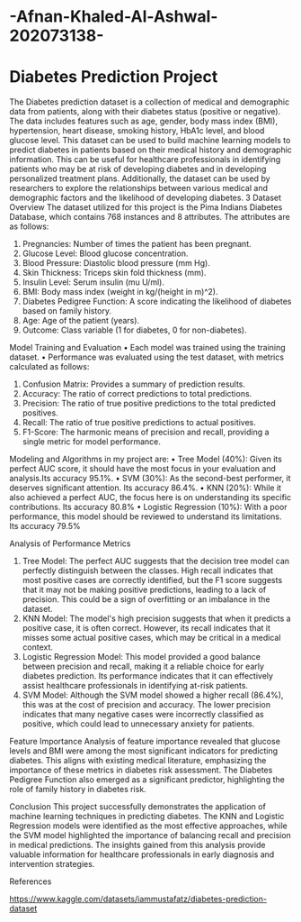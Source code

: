 # -Afnan-Khaled-Al-Ashwal-202073138-

# Diabetes Prediction Project

The Diabetes prediction dataset is a collection of medical and demographic data from patients, along with their diabetes status (positive or negative). The data includes features such as age, gender, body mass index (BMI), hypertension, heart disease, smoking history, HbA1c level, and blood glucose level. This dataset can be used to build machine learning models to predict diabetes in patients based on their medical history and demographic information. This can be useful for healthcare professionals in identifying patients who may be at risk of developing diabetes and in developing personalized treatment plans. Additionally, the dataset can be used by researchers to explore the relationships between various medical and demographic factors and the likelihood of developing diabetes.
3	Dataset Overview
The dataset utilized for this project is the Pima Indians Diabetes Database, which contains 768 instances and 8 attributes. The attributes are as follows:
1.	Pregnancies: Number of times the patient has been pregnant.
2.	Glucose Level: Blood glucose concentration.
3.	Blood Pressure: Diastolic blood pressure (mm Hg).
4.	Skin Thickness: Triceps skin fold thickness (mm).
5.	Insulin Level: Serum insulin (mu U/ml).
6.	BMI: Body mass index (weight in kg/(height in m)^2).
7.	Diabetes Pedigree Function: A score indicating the likelihood of diabetes based on family history.
8.	Age: Age of the patient (years).
9.	Outcome: Class variable (1 for diabetes, 0 for non-diabetes).
    
 Model Training and Evaluation
•	Each model was trained using the training dataset.
•	Performance was evaluated using the test dataset, with metrics calculated as follows:
1.	Confusion Matrix: Provides a summary of prediction results.
2.	Accuracy: The ratio of correct predictions to total predictions.
3.	Precision: The ratio of true positive predictions to the total predicted positives.
4.	Recall: The ratio of true positive predictions to actual positives.
5.	F1-Score: The harmonic means of precision and recall, providing a single metric for model performance.

Modeling and Algorithms in my project are:
•	Tree Model (40%): Given its perfect AUC score, it should have the most focus in your evaluation and analysis.Its accuracy 95.1%.
•	SVM (30%): As the second-best performer, it deserves significant attention. Its accuracy 86.4%.
•	KNN (20%): While it also achieved a perfect AUC, the focus here is on understanding its specific contributions. Its accuracy 80.8%
•	Logistic Regression (10%): With a poor performance, this model should be reviewed to understand its limitations. Its accuracy 79.5%

Analysis of Performance Metrics
1.	Tree Model: The perfect AUC suggests that the decision tree model can perfectly distinguish between the classes. High recall indicates that most positive cases are correctly identified, but the F1 score suggests that it may not be making positive predictions, leading to a lack of precision. This could be a sign of overfitting or an imbalance in the dataset.
2.	KNN Model: The model's high precision suggests that when it predicts a positive case, it is often correct. However, its recall indicates that it misses some actual positive cases, which may be critical in a medical context.
3.	Logistic Regression Model: This model provided a good balance between precision and recall, making it a reliable choice for early diabetes prediction. Its performance indicates that it can effectively assist healthcare professionals in identifying at-risk patients.
4.	SVM Model: Although the SVM model showed a higher recall (86.4%), this was at the cost of precision and accuracy. The lower precision indicates that many negative cases were incorrectly classified as positive, which could lead to unnecessary anxiety for patients.
   
 Feature Importance
Analysis of feature importance revealed that glucose levels and BMI were among the most significant indicators for predicting diabetes. This aligns with existing medical literature, emphasizing the importance of these metrics in diabetes risk assessment. The Diabetes Pedigree Function also emerged as a significant predictor, highlighting the role of family history in diabetes risk.

Conclusion
This project successfully demonstrates the application of machine learning techniques in predicting diabetes. The KNN and Logistic Regression models were identified as the most effective approaches, while the SVM model highlighted the importance of balancing recall and precision in medical predictions. The insights gained from this analysis provide valuable information for healthcare professionals in early diagnosis and intervention strategies.

References

https://www.kaggle.com/datasets/iammustafatz/diabetes-prediction-dataset
